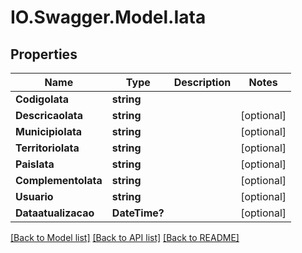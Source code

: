 # IO.Swagger.Model.Iata
## Properties

Name | Type | Description | Notes
------------ | ------------- | ------------- | -------------
**CodigoIata** | **string** |  | 
**DescricaoIata** | **string** |  | [optional] 
**MunicipioIata** | **string** |  | [optional] 
**TerritorioIata** | **string** |  | [optional] 
**PaisIata** | **string** |  | [optional] 
**ComplementoIata** | **string** |  | [optional] 
**Usuario** | **string** |  | [optional] 
**Dataatualizacao** | **DateTime?** |  | [optional] 

[[Back to Model list]](../README.md#documentation-for-models) [[Back to API list]](../README.md#documentation-for-api-endpoints) [[Back to README]](../README.md)

